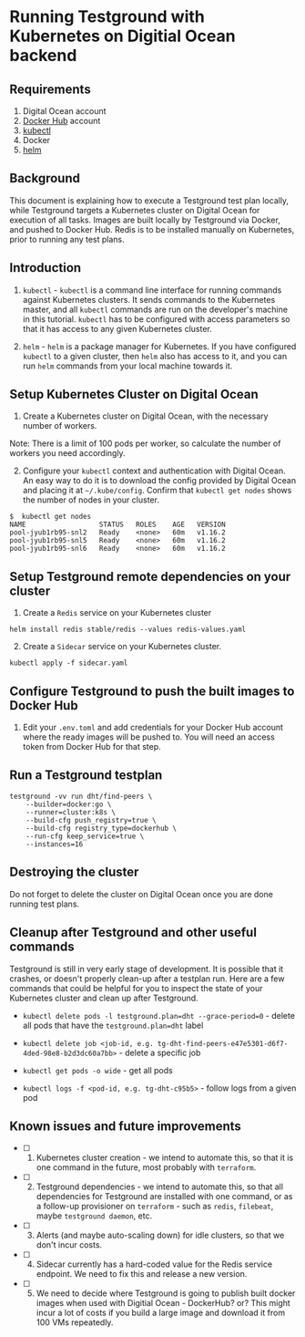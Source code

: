 # Running Testground with Kubernetes on Digitial Ocean backend

## Requirements

1. Digital Ocean account
2. [Docker Hub](https://hub.docker.com/) account
3. [kubectl](https://kubernetes.io/docs/tasks/tools/install-kubectl/)
4. Docker
5. [helm](https://github.com/helm/helm)

## Background

This document is explaining how to execute a Testground test plan locally, while Testground targets a Kubernetes cluster on Digital Ocean for execution of all tasks. Images are built locally by Testground via Docker, and pushed to Docker Hub. Redis is to be installed manually on Kubernetes, prior to running any test plans.

## Introduction

1. `kubectl` - `kubectl` is a command line interface for running commands against Kubernetes clusters. It sends commands to the Kubernetes master, and all `kubectl` commands are run on the developer's machine in this tutorial. `kubectl` has to be configured with access parameters so that it has access to any given Kubernetes cluster.

2. `helm` - `helm` is a package manager for Kubernetes. If you have configured `kubectl` to a given cluster, then `helm` also has access to it, and you can run `helm` commands from your local machine towards it.

## Setup Kubernetes Cluster on Digital Ocean

1. Create a Kubernetes cluster on Digital Ocean, with the necessary number of workers.

Note: There is a limit of 100 pods per worker, so calculate the number of workers you need accordingly.

2. Configure your `kubectl` context and authentication with Digital Ocean. An easy way to do it is to download the config provided by Digital Ocean and placing it at `~/.kube/config`. Confirm that `kubectl get nodes` shows the number of nodes in your cluster.

```
$  kubectl get nodes
NAME                  STATUS   ROLES    AGE   VERSION
pool-jyub1rb95-snl2   Ready    <none>   60m   v1.16.2
pool-jyub1rb95-snl5   Ready    <none>   60m   v1.16.2
pool-jyub1rb95-snl6   Ready    <none>   60m   v1.16.2
```

## Setup Testground remote dependencies on your cluster

1. Create a `Redis` service on your Kubernetes cluster

```
helm install redis stable/redis --values redis-values.yaml
```

2. Create a `Sidecar` service on your Kubernetes cluster.

```
kubectl apply -f sidecar.yaml
```

## Configure Testground to push the built images to Docker Hub

1. Edit your `.env.toml` and add credentials for your Docker Hub account where the ready images will be pushed to. You will need an access token from Docker Hub for that step.

## Run a Testground testplan

```
testground -vv run dht/find-peers \
    --builder=docker:go \
    --runner=cluster:k8s \
    --build-cfg push_registry=true \
    --build-cfg registry_type=dockerhub \
    --run-cfg keep_service=true \
    --instances=16
```

## Destroying the cluster

Do not forget to delete the cluster on Digital Ocean once you are done running test plans.

## Cleanup after Testground and other useful commands

Testground is still in very early stage of development. It is possible that it crashes, or doesn't properly clean-up after a testplan run. Here are a few commands that could be helpful for you to inspect the state of your Kubernetes cluster and clean up after Testground.

- `kubectl delete pods -l testground.plan=dht --grace-period=0` - delete all pods that have the `testground.plan=dht` label

- `kubectl delete job <job-id, e.g. tg-dht-find-peers-e47e5301-d6f7-4ded-98e8-b2d3dc60a7bb>` - delete a specific job

- `kubectl get pods -o wide` - get all pods

- `kubectl logs -f <pod-id, e.g. tg-dht-c95b5>` - follow logs from a given pod

## Known issues and future improvements

- [ ] 1. Kubernetes cluster creation - we intend to automate this, so that it is one command in the future, most probably with `terraform`.

- [ ] 2. Testground dependencies - we intend to automate this, so that all dependencies for Testground are installed with one command, or as a follow-up provisioner on `terraform` - such as `redis`, `filebeat`, maybe `testground daemon`, etc.

- [ ] 3. Alerts (and maybe auto-scaling down) for idle clusters, so that we don't incur costs.

- [ ] 4. Sidecar currently has a hard-coded value for the Redis service endpoint. We need to fix this and release a new version.

- [ ] 5. We need to decide where Testground is going to publish built docker images when used with Digitial Ocean - DockerHub? or? This might incur a lot of costs if you build a large image and download it from 100 VMs repeatedly.

